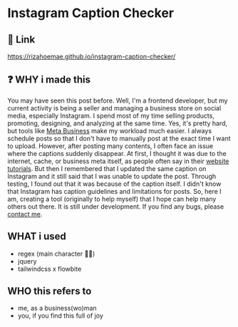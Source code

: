 # Instagram Caption Checker

## 🔗 Link
https://rizahoemae.github.io/instagram-caption-checker/

## ❓ WHY i made this
You may have seen this post before. Well, I'm a frontend developer, but my current activity is being a seller and managing a business store on social media, especially Instagram. I spend most of my time selling products, promoting, designing, and analyzing at the same time. Yes, it's pretty hard, but tools like [Meta Business](https://business.facebook.com/) make my workload much easier. I always schedule posts so that I don't have to manually post at the exact time I want to upload. However, after posting many contents, I often face an issue where the captions suddenly disappear. At first, I thought it was due to the internet, cache, or business meta itself, as people often say in their [website tutorials](https://www.google.com/search?q=caption+disappear+on+instagram&oq=caption+disappear+on+instagram+&aqs=chrome..69i57j0i22i30j0i390i650.5069j0j1&sourceid=chrome&ie=UTF-8). But then I remembered that I updated the same caption on Instagram and it still said that I was unable to update the post. Through testing, I found out that it was because of the caption itself. I didn't know that Instagram has caption guidelines and limitations for posts. So, here I am, creating a tool (originally to help myself) that I hope can help many others out there. It is still under development. If you find any bugs, please [contact me](https://www.instagram.com/daripadadikepala/).

## WHAT i used 
- regex (main character 🤘😎)
- jquery 
- tailwindcss x flowbite

## WHO this refers to
- me, as a business(wo)man
- you, if you find this full of joy
